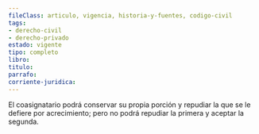 ```yaml
---
fileClass: articulo, vigencia, historia-y-fuentes, codigo-civil
tags:
- derecho-civil
- derecho-privado
estado: vigente
tipo: completo
libro:
titulo:
parrafo:
corriente-juridica:
---
```

El coasignatario podrá conservar su propia porción y repudiar la que se le defiere por acrecimiento; pero no podrá repudiar la primera y aceptar la segunda.